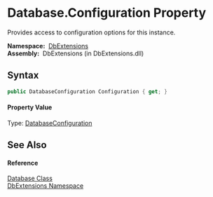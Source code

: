 Database.Configuration Property
===============================
  Provides access to configuration options for this instance.

  **Namespace:**  [DbExtensions][1]  
  **Assembly:**  DbExtensions (in DbExtensions.dll)

Syntax
------

```csharp
public DatabaseConfiguration Configuration { get; }
```

#### Property Value
Type: [DatabaseConfiguration][2]

See Also
--------

#### Reference
[Database Class][3]  
[DbExtensions Namespace][1]  

[1]: ../README.md
[2]: ../DatabaseConfiguration/README.md
[3]: README.md